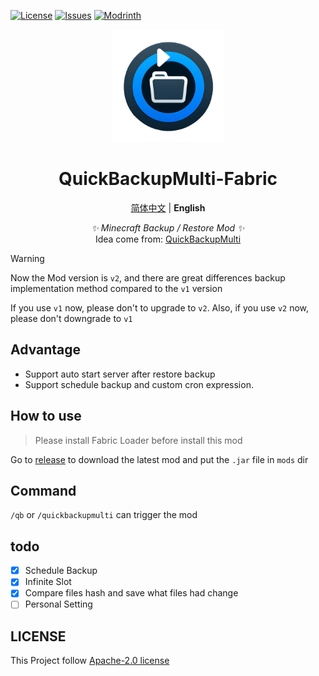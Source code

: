 [![License](https://img.shields.io/github/license/SkyDynamic/QuickBackupM-Fabric.svg)](https://www.apache.org/licenses/LICENSE-2.0)
[![Issues](https://img.shields.io/github/issues/SkyDynamic/QuickBackupM-Fabric.svg)](https://github.com/SkyDynamic/QuickBackupM-Fabric/issues)
[![Modrinth](https://img.shields.io/modrinth/dt/DgWBIBY5?label=Modrinth%20Downloads)](https://modrinth.com/mod/quickbackupmulti)

<div align="center">
<a><img src="./indexImg.png" width="180" height="180" alt="NoneBotPluginLogo"></a>
</div>
<div align="center">

# QuickBackupMulti-Fabric

[简体中文](README.MD) | **English**

_✨ Minecraft Backup / Restore Mod ✨_  
Idea come from: [QuickBackupMulti](https://github.com/TISUnion/QuickBackupM)

</div>

> [!WARNING]  
> Now the Mod version is `v2`, and there are great differences backup implementation method compared to the `v1` version
>
> If you use `v1` now, please don't to upgrade to `v2`. Also, if you use `v2` now, please don't downgrade to `v1`

[//]: # (> This mod has poor support in SinglePlay. So use it with great caution. If your save break, This mod will not be responsible for you.)

## Advantage
- Support auto start server after restore backup
- Support schedule backup and custom cron expression.

## How to use
> Please install Fabric Loader before install this mod

Go to [release](https://github.com/SkyDynamic/QuickBackupM-Fabric/releases) to download the latest mod and put the `.jar` file in `mods` dir

## Command
`/qb` or `/quickbackupmulti` can trigger the mod

## todo
- [x] Schedule Backup
- [x] Infinite Slot
- [x] Compare files hash and save what files had change
- [ ] Personal Setting

## LICENSE
This Project follow [Apache-2.0 license](https://www.apache.org/licenses/LICENSE-2.0)
